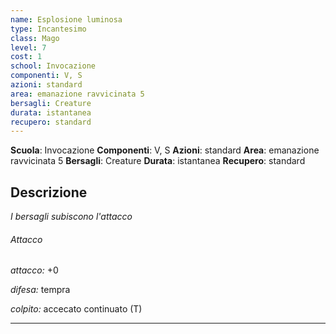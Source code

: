 ```yaml
---
name: Esplosione luminosa
type: Incantesimo
class: Mago
level: 7
cost: 1
school: Invocazione
componenti: V, S
azioni: standard
area: emanazione ravvicinata 5
bersagli: Creature
durata: istantanea
recupero: standard
---
```

**Scuola**: Invocazione
**Componenti**: V, S
**Azioni**: standard
**Area**: emanazione ravvicinata 5
**Bersagli**: Creature
**Durata**: istantanea
**Recupero**: standard

**Descrizione**
-

*I bersagli subiscono l'attacco*

###### Attacco

*attacco:* +0

*difesa:* tempra

*colpito:* accecato continuato (T)

---